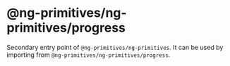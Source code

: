 # @ng-primitives/ng-primitives/progress

Secondary entry point of `@ng-primitives/ng-primitives`. It can be used by importing from `@ng-primitives/ng-primitives/progress`.
